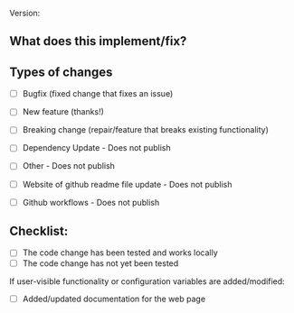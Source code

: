 Version:

## What does this implement/fix?



## Types of changes

- [ ] Bugfix (fixed change that fixes an issue)
- [ ] New feature (thanks!)
- [ ] Breaking change (repair/feature that breaks existing functionality)
- [ ] Dependency Update - Does not publish
- [ ] Other - Does not publish
- [ ] Website of github readme file update - Does not publish
- [ ] Github workflows - Does not publish


## Checklist:

  - [ ] The code change has been tested and works locally
  - [ ] The code change has not yet been tested
  
If user-visible functionality or configuration variables are added/modified:
  - [ ] Added/updated documentation for the web page


